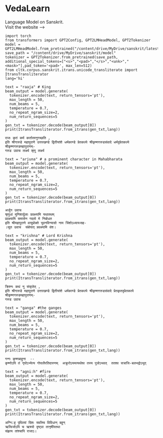 # VedaLearn
Language Model on Sanskrit. <br/>
Visit the website --> 


```
import torch
from transformers import GPT2Config, GPT2LMHeadModel, GPT2Tokenizer
model = GPT2LMHeadModel.from_pretrained("/content/drive/MyDrive/sanskrit/latest")
save_path = "/content/drive/MyDrive/sanskrit/model"
tokenizer = GPT2Tokenizer.from_pretrained(save_path, additional_special_tokens=["<s>","<pad>","</s>","<unk>","<mask>"],pad_token='<pad>', max_len=512)
from cltk.corpus.sanskrit.itrans.unicode_transliterate import ItransTransliterator
lang='hi'
```


```
text = "raaja" # King
beam_output = model.generate(
  tokenizer.encode(text, return_tensors='pt'),
  max_length = 50,
  num_beams = 5,
  temperature = 0.7,
  no_repeat_ngram_size=2,
  num_return_sequences=5
)
gen_txt = tokenizer.decode(beam_output[0])
print(ItransTransliterator.from_itrans(gen_txt,lang))
```
    राजः कृतं कर्म कर्तारमनुगच्छति , 
    इति श्रीगारुडे महापुराणे उत्तरखण्डे द्वितीयांशे धर्मकाण्डे प्रेतकल्पे श्रीकृष्णगरुडसंवादे धर्मदृप्रेतकल्पे
    श्रीकृष्णगरुडमहापुराणम्-
    गरुड उवाच तार्क्ष्य शृणु तार्क्ष्य
```
text = "arjuna" # a prominent character in Mahabharata
beam_output = model.generate(
  tokenizer.encode(text, return_tensors='pt'),
  max_length = 50,
  num_beams = 5,
  temperature = 0.7,
  no_repeat_ngram_size=2,
  num_return_sequences=5
)
gen_txt = tokenizer.decode(beam_output[0])
print(ItransTransliterator.from_itrans(gen_txt,lang))
```
    अर्जुन उवाच
    श्रृणुध्वं मुनिशार्दूलाः प्रवक्ष्यामि यथातथम् 
    प्रवक्ष्यामि समासेन गदतो मे निबोधत   
    इति श्रीमहापुराणे वायुप्रोक्ते भुवनविन्यासो नाम त्रिंशोऽध्यायःसह-
    ।सूत उवाच  संक्षेपात् प्रवक्ष्यामि वंश।
```
text = "krishna" # Lord Krishna
beam_output = model.generate(
  tokenizer.encode(text, return_tensors='pt'),
  max_length = 50,
  num_beams = 5,
  temperature = 0.7,
  no_repeat_ngram_size=2,
  num_return_sequences=5
)
gen_txt = tokenizer.decode(beam_output[0])
print(ItransTransliterator.from_itrans(gen_txt,lang))
```
    क्रिश्नः कथं नु संसृजेत् , 
    इति श्रीगारुडे महापुराणे उत्तरखण्डे द्वितीयांशे धर्मकाण्डे प्रेतकल्पे श्रीकृष्णगरुडसंवादे प्रेतकृतदृप्रेतकल्पे
    श्रीकृष्णगरुडमहापुराणम्-
    गरुड उवाच 
```
text = "ganga" #the ganges
beam_output = model.generate(
  tokenizer.encode(text, return_tensors='pt'),
  max_length = 50,
  num_beams = 5,
  temperature = 0.7,
  no_repeat_ngram_size=2,
  num_return_sequences=5
)
gen_txt = tokenizer.decode(beam_output[0])
print(ItransTransliterator.from_itrans(gen_txt,lang))
```
    गन्गः कृष्णबाहुना  -- 
    कृष्णोऽपि तं नृपोऽभ्येत्य गोपालैरतिदारुणम्  अक्रूरोऽयमत्यर्थश्व तस्य पुत्रोऽभवत्  ततश्व सत्राजि-बलभद्रोऽभूत् 
```
text = "agni:h" #fire
beam_output = model.generate(
  tokenizer.encode(text, return_tensors='pt'),
  max_length = 50,
  num_beams = 5,
  temperature = 0.7,
  no_repeat_ngram_size=2,
  num_return_sequences=5
)
gen_txt = tokenizer.decode(beam_output[0])
print(ItransTransliterator.from_itrans(gen_txt,lang))
```
    अग्नि:ह् पृथिव्यां दिशः सर्वांश्च विविधान् बहून् 
    ऋत्विजोऽपि च ऋषयो दृष्ट्वा तानृषींस्तथा  
    संहृत्य तांश्चापि राजाऽ।
```
